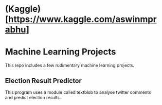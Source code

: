 # (Kaggle)[https://www.kaggle.com/aswinmprabhu]
# Machine Learning Projects

This repo includes a few rudimentary machine learning projects.

## Election Result Predictor

This program uses a module called textblob to analyse twitter comments and predict election results.
